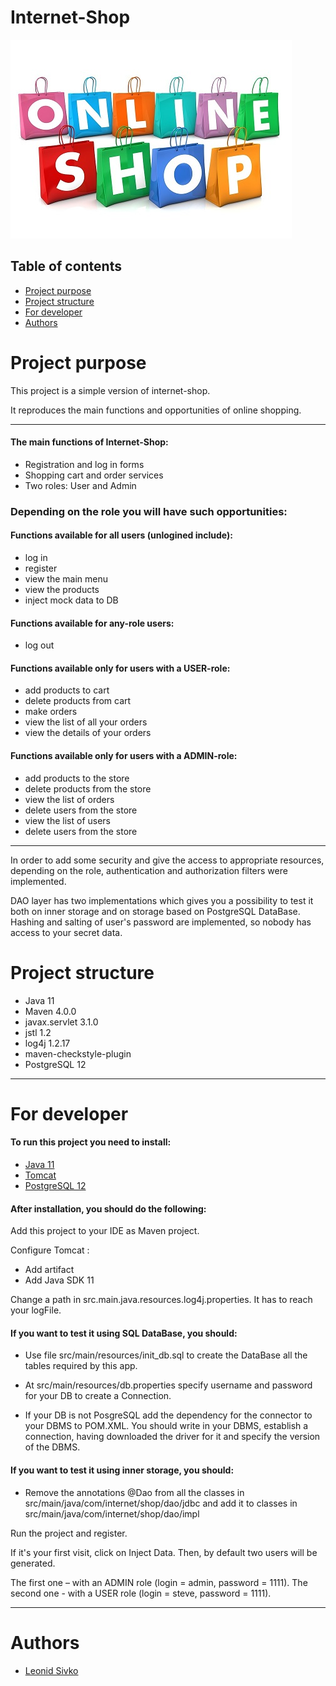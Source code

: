 # Internet-Shop
![Internet-shop](/images/internetShop.jpg)

## Table of contents
* [Project purpose](#purpose)
* [Project structure](#structure)
* [For developer](#for_developer)
* [Authors](#authors)

# <a name="purpose"></a>Project purpose
This project is a simple version of internet-shop. 

It reproduces the main functions and opportunities 
of online shopping.
<hr>

#### The main functions of Internet-Shop: 
* Registration and log in forms
* Shopping cart and order services
* Two roles: User and Admin

### Depending on the role you will have such opportunities:

#### Functions available for all users (unlogined include):
* log in
* register
* view the main menu
* view the products
* inject mock data to DB

#### Functions available for any-role users:
* log out

#### Functions available only for users with a USER-role:
* add products to cart
* delete products from cart
* make orders
* view the list of all your orders
* view the details of your orders

#### Functions available only for users with a ADMIN-role:
* add products to the store
* delete products from the store
* view the list of orders
* delete users from the store
* view the list of users
* delete users from the store

<hr>
In order to add some security and give the access to appropriate resources,
depending on the role,
authentication and authorization filters were implemented. 

DAO layer has two implementations which gives you a possibility to test it both
on inner storage and on storage based on PostgreSQL DataBase.
Hashing and salting of user's password are implemented, so nobody has access to your secret data.

# <a name="structure"></a>Project structure
* Java 11
* Maven 4.0.0
* javax.servlet 3.1.0
* jstl 1.2
* log4j 1.2.17
* maven-checkstyle-plugin
* PostgreSQL 12
<hr> 

# <a name="for_developer"></a>For developer
#### To run this project you need to install:
* [Java 11](https://www.oracle.com/java/technologies/javase-jdk11-downloads.html)
* [Tomcat](https://tomcat.apache.org/download-90.cgi)
* [PostgreSQL 12](https://www.postgresql.org/download/)

#### After installation, you should do the following:
Add this project to your IDE as Maven project.

Configure Tomcat : 
* Add artifact
* Add Java SDK 11

Change a path in src.main.java.resources.log4j.properties. It has to reach your logFile.


#### If you want to test it using SQL DataBase, you should: 

* Use file src/main/resources/init_db.sql to create the DataBase all the tables required by this app.

* At src/main/resources/db.properties specify username and password for your DB to create a Connection.

* If your DB is not PosgreSQL add the dependency for the connector to your DBMS to POM.XML. You should write in your DBMS,
 establish a connection, having downloaded the driver for it and specify the version of the DBMS.

#### If you want to test it using inner storage, you should:
* Remove the annotations @Dao from all the classes in src/main/java/com/internet/shop/dao/jdbc
and add it to classes in src/main/java/com/internet/shop/dao/impl

Run the project and register.

If it's your first visit, click on Inject Data.
Then, by default two users will be generated.

The first one – with an ADMIN role (login = admin, password = 1111).
The second one - with a USER role (login = steve, password = 1111).
<hr>

# <a name="authors"></a>Authors
* [Leonid Sivko](https://github.com/Rommelua)
